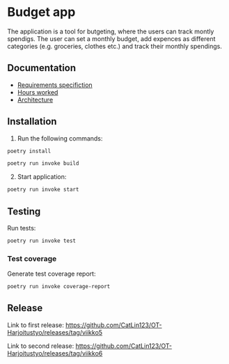 # Budget app

The application is a tool for butgeting, where the users can track montly spendigs. The user can set a monthly budget, add expences as different categories (e.g. groceries, clothes etc.) and track their monthly spendings.

## Documentation

- [Requirements specifiction](documentation/RequirementsSpecifications.md)
- [Hours worked](documentation/tuntikirjanpito.md)
- [Architecture](documentation/architecture.md)

## Installation

1. Run the following commands:

```bash
poetry install
```

```bash
poetry run invoke build
```

2. Start application:

```bash
poetry run invoke start
```

## Testing

Run tests:

```bash
poetry run invoke test
```

### Test coverage

Generate test coverage report:

```bash
poetry run invoke coverage-report
```

## Release

Link to first release: https://github.com/CatLin123/OT-Harjoitustyo/releases/tag/viikko5

Link to second release: https://github.com/CatLin123/OT-Harjoitustyo/releases/tag/viikko6

